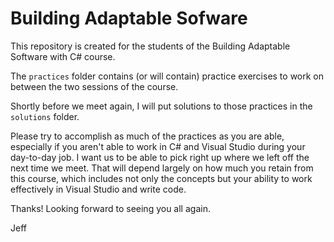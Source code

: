 Building Adaptable Sofware
========================

This repository is created for the students of the Building Adaptable Software with C# course.

The `practices` folder contains (or will contain) practice exercises to work on between the two sessions of the course.

Shortly before we meet again, I will put solutions to those practices in the `solutions` folder.

Please try to accomplish as much of the practices as you are able, especially if you aren't able to work in C# and Visual Studio during your day-to-day job. I want us to be able to pick right up where we left off the next time we meet. That will depend largely on how much you retain from this course, which includes not only the concepts but your ability to work effectively in Visual Studio and write code.

Thanks! Looking forward to seeing you all again.

Jeff
